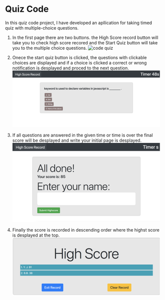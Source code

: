 # Quiz Code
In this  quiz code project, I have developed an apllication for taking timed quiz with multiple-choice questions. 
1. In the first page there are two buttons. the High Score record button will take you to check high score recored and the Start Quiz button will take you to the multiple choice questions.
    ![code quiz](firsPageScreenshoot.png)

2. Onece the start quiz button is clicked, the questions with clickable choices are displayed and if a choice is clicked a correct or wrong notification is desplayed and proced to the next question. 
![code quiz](questionScreenshoot.png)

3. If all questions are answered in the given time or time is over the final score will be desplayed and write your initial page is desplayed.
![code quiz](yourInitial.png)

4. Finally the score is recorded in descending order where the highst score is desplayed at the top.
![code quiz](highscoreScreenshoot.png)

